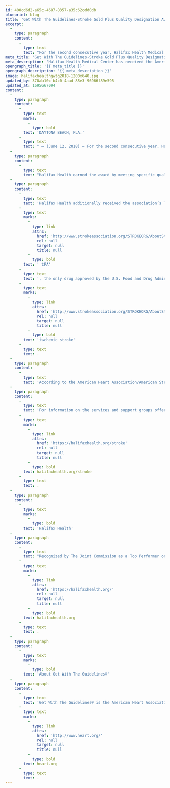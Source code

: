 ```yaml
---
id: 400cd6d2-a65c-4687-8357-a35c62cdd0db
blueprint: blog
title: 'Get With The Guidelines-Stroke Gold Plus Quality Designation Awarded to Halifax Health for Second Consecutive Year'
excerpt:
  -
    type: paragraph
    content:
      -
        type: text
        text: "For the second consecutive year, Halifax Health Medical Center has received the American Heart Association/American Stroke Association’s Get With The Guidelines®-Stroke Gold Plus Quality Achievement Award with Target: StrokeSM Honor Roll Elite Plus.\_"
meta_title: 'Get With The Guidelines-Stroke Gold Plus Quality Designation Awarded to Halifax Health'
meta_description: 'Halifax Health Medical Center has received the American Heart Association/American Stroke Association’s Get With The Guidelines®-Stroke Gold Plus Quality Achievement Award.'
opengraph_title: '{{ meta_title }}'
opengraph_description: '{{ meta_description }}'
image: halifaxhealthgwtg2018-1200x640.jpg
updated_by: 370ab10c-b4c0-4aad-88e3-96966f89e595
updated_at: 1695667094
content:
  -
    type: paragraph
    content:
      -
        type: text
        marks:
          -
            type: bold
        text: 'DAYTONA BEACH, FLA.'
      -
        type: text
        text: " – (June 12, 2018) – For the second consecutive year, Halifax Health Medical Center has received the American Heart Association/American Stroke Association’s Get With The Guidelines®-Stroke Gold Plus Quality Achievement Award with Target: StrokeSM Honor Roll Elite Plus.\_ The award recognizes the hospital’s commitment to ensuring stroke patients receive the most appropriate treatment according to nationally recognized, research-based guidelines based on the latest scientific evidence."
  -
    type: paragraph
    content:
      -
        type: text
        text: "Halifax Health earned the award by meeting specific quality achievement measures for the diagnosis and treatment of stroke patients at a set level for a designated period.\_ These measures include evaluation of the proper use of medications and other stroke treatments aligned with the most up-to-date, evidence-based guidelines with the goal of speeding recovery and reducing death and disability for stroke patients.\_ Before discharge, patients should also receive education on managing their health and have a follow-up visit scheduled, as well as other care transition interventions."
  -
    type: paragraph
    content:
      -
        type: text
        text: 'Halifax Health additionally received the association’s Target: StrokeSM Honor Roll Elite Plus award. To qualify for this recognition, hospitals must meet quality measures developed to reduce the time between the patient’s arrival at the hospital and treatment with the clot-buster tissue plasminogen activator, or'
      -
        type: text
        marks:
          -
            type: link
            attrs:
              href: 'http://www.strokeassociation.org/STROKEORG/AboutStroke/Treatment/Stroke-Treatments_UCM_310892_Article.jsp'
              rel: null
              target: null
              title: null
          -
            type: bold
        text: ' tPA'
      -
        type: text
        text: ', the only drug approved by the U.S. Food and Drug Administration to treat '
      -
        type: text
        marks:
          -
            type: link
            attrs:
              href: 'http://www.strokeassociation.org/STROKEORG/AboutStroke/TypesofStroke/Types-of-Stroke_UCM_308531_SubHomePage.jsp'
              rel: null
              target: null
              title: null
          -
            type: bold
        text: 'ischemic stroke'
      -
        type: text
        text: .
  -
    type: paragraph
    content:
      -
        type: text
        text: 'According to the American Heart Association/American Stroke Association, stroke is the No. 5 cause of death and a leading cause of adult disability in the United States. On average, someone in the U.S. suffers a stroke every 40 seconds and nearly 795,000 people suffer a new or recurrent stroke each year.'
  -
    type: paragraph
    content:
      -
        type: text
        text: 'For information on the services and support groups offered by Halifax Health’s Comprehensive Stroke Center, visit '
      -
        type: text
        marks:
          -
            type: link
            attrs:
              href: 'https://halifaxhealth.org/stroke'
              rel: null
              target: null
              title: null
          -
            type: bold
        text: halifaxhealth.org/stroke
      -
        type: text
        text: .
  -
    type: paragraph
    content:
      -
        type: text
        marks:
          -
            type: bold
        text: 'Halifax Health'
  -
    type: paragraph
    content:
      -
        type: text
        text: "Recognized by The Joint Commission as a Top Performer on Key Quality Measures, Halifax Health serves Volusia and Flagler counties, providing a continuum of healthcare services through a network of organizations including a tertiary hospital, community hospital, freestanding emergency department, an urgent care, psychiatric services, a cancer treatment center with five outreach locations, the area’s largest hospice, a center for inpatient rehabilitation, outpatient rehabilitation clinics, primary care walk-in clinics, a walk-in clinic specializing in women’s health, a pediatric care community clinic, three children’s medical practices, a home healthcare agency, and an exclusive provider organization.\_ Halifax Health offers the area’s only Level II Trauma Center, Comprehensive Stroke Center, Pediatric Intensive Care Unit, Pediatric Emergency Department, Child and Adolescent Behavioral Services, complete Neurosurgical Services, OB Emergency Department and Level II Neonatal Intensive Care Unit that cares for babies born as early as 28 weeks.\_ For more information, visit "
      -
        type: text
        marks:
          -
            type: link
            attrs:
              href: 'https://halifaxhealth.org/'
              rel: null
              target: null
              title: null
          -
            type: bold
        text: halifaxhealth.org
      -
        type: text
        text: .
  -
    type: paragraph
    content:
      -
        type: text
        marks:
          -
            type: bold
        text: 'About Get With The Guidelines®'
  -
    type: paragraph
    content:
      -
        type: text
        text: 'Get With The Guidelines® is the American Heart Association/American Stroke Association’s hospital-based quality improvement program that provides hospitals with tools and resources to increase adherence to the latest research-based guidelines. Developed with the goal of saving lives and hastening recovery, Get With The Guidelines has touched the lives of more than 6 million patients since 2001. For more information, visit '
      -
        type: text
        marks:
          -
            type: link
            attrs:
              href: 'http://www.heart.org/'
              rel: null
              target: null
              title: null
          -
            type: bold
        text: heart.org
      -
        type: text
        text: .
---
```

